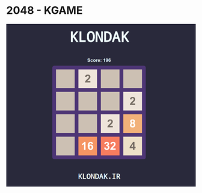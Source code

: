 # 2048 - KGAME
</div>

<div align="center">
  <img src="https://github.com/sh4de-c4t/KGAME-2048/blob/main/SCREEN/01.png"/>

  <br>
